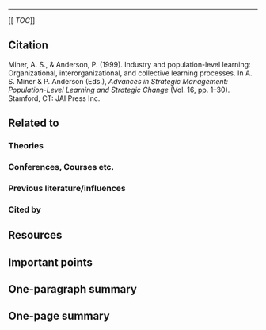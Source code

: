 ****

[[ _TOC_]]

## Citation

Miner, A. S., & Anderson, P. (1999). Industry and population-level learning: Organizational, interorganizational, and collective learning processes. In A. S. Miner & P. Anderson (Eds.), *Advances in Strategic Management: Population-Level Learning and Strategic Change* (Vol. 16, pp. 1–30). Stamford, CT: JAI Press Inc.

## Related to

### Theories

### Conferences, Courses etc.

### Previous literature/influences

### Cited by

## Resources

## Important points

## One-paragraph summary

## One-page summary
